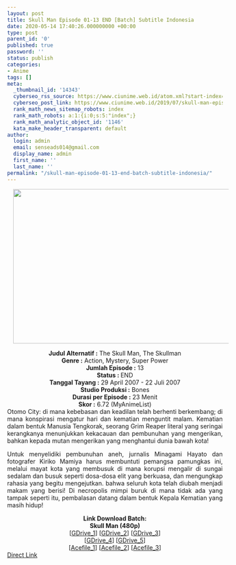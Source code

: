 ```yaml
---
layout: post
title: Skull Man Episode 01-13 END [Batch] Subtitle Indonesia
date: 2020-05-14 17:40:26.000000000 +00:00
type: post
parent_id: '0'
published: true
password: ''
status: publish
categories:
- Anime
tags: []
meta:
  _thumbnail_id: '14343'
  cyberseo_rss_source: https://www.ciunime.web.id/atom.xml?start-index=451&max-results=150
  cyberseo_post_link: https://www.ciunime.web.id/2019/07/skull-man-episode-01-13-end-batch.html
  rank_math_news_sitemap_robots: index
  rank_math_robots: a:1:{i:0;s:5:"index";}
  rank_math_analytic_object_id: '1146'
  kata_make_header_transparent: default
author:
  login: admin
  email: senseads014@gmail.com
  display_name: admin
  first_name: ''
  last_name: ''
permalink: "/skull-man-episode-01-13-end-batch-subtitle-indonesia/"
---
```

<div class="separator" style="clear: both; text-align: center;"><a href="https://1.bp.blogspot.com/-SkfkwyB7fi8/XTH3GTBK6iI/AAAAAAAAcJI/y2kNqXXKbQMTgdPezkOVE0aUiyXfFZ1mACLcBGAs/s1600/Skull%2BMan.jpg" imageanchor="1" style="margin-left: 1em; margin-right: 1em;"><img border="0" data-original-height="720" data-original-width="1280" height="360" src="{{ site.baseurl }}/assets/2020/05/Skull%2BMan.jpg" width="640" /></a></div>
<p>
<div style="text-align: center;"><b>Judul</b><b><b> Alternatif</b> :</b> The Skull Man, The Skullman</div>
<div style="text-align: center;"><b><b>Genre :</b></b> Action, Mystery, Super Power</div>
<div style="text-align: center;"><b>Jumlah Episode :</b> 13<br /><b>Status :&nbsp;</b>END<br /><b>Tanggal Tayang :</b> 29 April 2007 - 22 Juli 2007<br /><b>Studio Produksi :</b> Bones<br /><b>Durasi per Episode :</b> 23 Menit</div>
<div style="text-align: center;"><b>Skor :</b> 6.72 (MyAnimeList)</div>
<div style="text-align: center;"></div>
<div style="text-align: justify;">Otomo City: di mana kebebasan dan keadilan telah berhenti berkembang; di mana konspirasi mengatur hari dan kematian menguntit malam. Kematian dalam bentuk Manusia Tengkorak, seorang Grim Reaper literal yang seringai kerangkanya menunjukkan kekacauan dan pembunuhan yang mengerikan, bahkan kepada mutan mengerikan yang menghantui dunia bawah kota!</p>
<p>Untuk menyelidiki pembunuhan aneh, jurnalis Minagami Hayato dan fotografer Kiriko Mamiya harus membuntuti pemangsa pamungkas ini, melalui mayat kota yang membusuk di mana korupsi mengalir di sungai sedalam dan busuk seperti dosa-dosa elit yang berkuasa, dan mengungkap rahasia yang begitu mengejutkan. bahwa seluruh kota telah diubah menjadi makam yang berisi! Di necropolis mimpi buruk di mana tidak ada yang tampak seperti itu, pembalasan datang dalam bentuk Kepala Kematian yang masih hidup!</p></div>
<div style="text-align: justify;"></div>
<div style="text-align: justify;"></div>
<div style="text-align: center;"><b>Link Download Batch:</b></div>
<div style="text-align: center;"><b>Skull Man (480p)</b></div>
<div style="text-align: center;">[<a href="https://drive.google.com/uc?id=1-gtIBNm6z-M2POXwf5e7IHtwfDyPR_XE" target="_blank" rel="noopener">GDrive_1</a>] [<a href="https://drive.google.com/uc?id=1geuNIFDGO1_8Lv5wK-9yPnqsbXDHTbAz" target="_blank" rel="noopener">GDrive_2</a>] [<a href="https://drive.google.com/uc?id=1cFl25kAgSlQMMP_9emP5FbbkLXqESrdX" target="_blank" rel="noopener">GDrive_3</a>]<br />[<a href="https://drive.google.com/uc?id=1_beu4rd1hF-kffiiJlfQM0AX3CXyuuYg" target="_blank" rel="noopener">GDrive_4</a>] [<a href="https://drive.google.com/uc?id=1KTkRiMoexOeGVBAJerhNTmOQbjGEkseM" target="_blank" rel="noopener">GDrive_5</a>]<br />[<a href="https://acefile.co/f/13111900/wibudesu-com-skullman-zip" target="_blank" rel="noopener">Acefile_1</a>] [<a href="https://acefile.co/f/10970832/kusonime-skullman-rar" target="_blank" rel="noopener">Acefile_2</a>] [<a href="https://acefile.co/f/3202333/shirainime-sku-llman-rar" target="_blank" rel="noopener">Acefile_3</a>]</div>
<link rel="stylesheet" href="https://cdnjs.cloudflare.com/ajax/libs/font-awesome/4.7.0/css/font-awesome.min.css" />
<div class="divbtn"> <a href="https://handymansurrender.com/fihup8buzv?key=94550f7ce39444073321dde3b8782f97" class="btn"><i class="fa fa-download"></i> Direct Link</a> </div>
